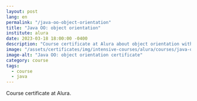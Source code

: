 ```yaml
---
layout: post
lang: en
permalink: "/java-oo-object-orientation"
title: "Java OO: object orientation"
institute: alura
date: 2023-03-18 18:00:00 -0400
description: "Course certificate at Alura about object orientation with Java."
image: "/assets/certificates/img/intensive-courses/alura/courses/java-oo-object-orientation/front-en.jpg"
image-alt: "Java OO: object orientation certificate"
category: course
tags:
  - course
  - java
---
```


Course certificate at Alura.

